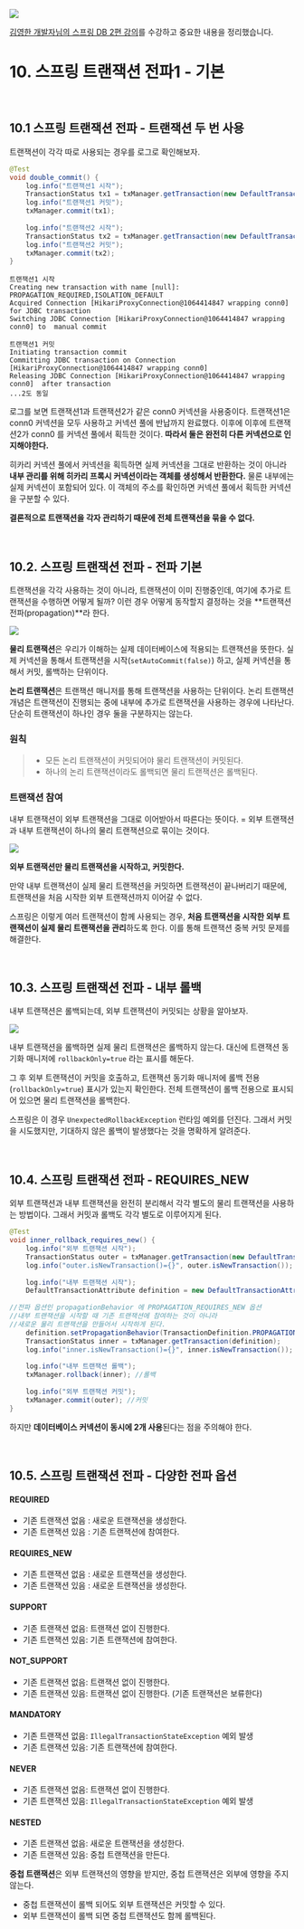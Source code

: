 ![](https://velog.velcdn.com/images/dodo4723/post/0f7908ca-17ad-4b55-a243-09ab2b0c57d7/image.png)

[김영한 개발자님의 스프링 DB 2편 강의](https://www.inflearn.com/course/%EC%8A%A4%ED%94%84%EB%A7%81-db-2#reviews)를 수강하고 중요한 내용을 정리했습니다.

# 10. 스프링 트랜잭션 전파1 - 기본

<br>

## 10.1 스프링 트랜잭션 전파 - 트랜잭션 두 번 사용

트랜잭션이 각각 따로 사용되는 경우를 로그로 확인해보자.

```java
@Test
void double_commit() {
 	log.info("트랜잭션1 시작");
 	TransactionStatus tx1 = txManager.getTransaction(new DefaultTransactionAttribute());
 	log.info("트랜잭션1 커밋");
 	txManager.commit(tx1);
 
 	log.info("트랜잭션2 시작");
 	TransactionStatus tx2 = txManager.getTransaction(new DefaultTransactionAttribute());
 	log.info("트랜잭션2 커밋");
 	txManager.commit(tx2);
}
```

```
트랜잭션1 시작
Creating new transaction with name [null]: 
PROPAGATION_REQUIRED,ISOLATION_DEFAULT
Acquired Connection [HikariProxyConnection@1064414847 wrapping conn0] for JDBC transaction
Switching JDBC Connection [HikariProxyConnection@1064414847 wrapping conn0] to  manual commit

트랜잭션1 커밋
Initiating transaction commit
Committing JDBC transaction on Connection [HikariProxyConnection@1064414847 wrapping conn0]
Releasing JDBC Connection [HikariProxyConnection@1064414847 wrapping conn0]  after transaction
...2도 동일
```

로그를 보면 트랜잭션1과 트랜잭션2가 같은 conn0 커넥션을 사용중이다. 트랜잭션1은 conn0 커넥션을 모두 사용하고 커넥션 풀에 반납까지 완료했다. 이후에 이후에 트랜잭션2가 conn0 를 커넥션 풀에서 획득한 것이다. **따라서 둘은 완전히 다른 커넥션으로 인지해야한다.**

히카리 커넥션 풀에서 커넥션을 획득하면 실제 커넥션을 그대로 반환하는 것이 아니라 **내부 관리를 위해 히카리 프록시 커넥션이라는 객체를 생성해서 반환한다.** 물론 내부에는 실제 커넥션이 포함되어 있다. 이 객체의 주소를 확인하면 커넥션 풀에서 획득한 커넥션을 구분할 수 있다.

**결론적으로 트랜잭션을 각자 관리하기 때문에 전체 트랜잭션을 묶을 수 없다.**

<br>

## 10.2. 스프링 트랜잭션 전파 - 전파 기본
트랜잭션을 각각 사용하는 것이 아니라, 트랜잭션이 이미 진행중인데, 여기에 추가로 트랜잭션을 수행하면 어떻게 될까?
이런 경우 어떻게 동작할지 결정하는 것을 **트랜잭션 전파(propagation)**라 한다.

![](https://velog.velcdn.com/images/dodo4723/post/afd4f309-980c-4e77-9dab-a9bdbb07fc73/image.png)

**물리 트랜잭션**은 우리가 이해하는 실제 데이터베이스에 적용되는 트랜잭션을 뜻한다. 실제 커넥션을 통해서 트랜잭션을 시작(`setAutoCommit(false)`) 하고, 실제 커넥션을 통해서 커밋, 롤백하는 단위이다.

**논리 트랜잭션**은 트랜잭션 매니저를 통해 트랜잭션을 사용하는 단위이다. 논리 트랜잭션 개념은 트랜잭션이 진행되는 중에 내부에 추가로 트랜잭션을 사용하는 경우에 나타난다. 단순히 트랜잭션이 하나인 경우 둘을 구분하지는 않는다.

### 원칙
> - 모든 논리 트랜잭션이 커밋되어야 물리 트랜잭션이 커밋된다.
> - 하나의 논리 트랜잭션이라도 롤백되면 물리 트랜잭션은 롤백된다.

### 트랜잭션 참여
내부 트랜잭션이 외부 트랜잭션을 그대로 이어받아서 따른다는 뜻이다. = 외부 트랜잭션과 내부 트랜잭션이 하나의 물리 트랜잭션으로 묶이는 것이다.

![](https://velog.velcdn.com/images/dodo4723/post/725b5385-288b-47ab-ba26-2a69ab0b06c4/image.png)


**외부 트랜잭션만 물리 트랜잭션을 시작하고, 커밋한다.**

만약 내부 트랜잭션이 실제 물리 트랜잭션을 커밋하면 트랜잭션이 끝나버리기 때문에, 트랜잭션을 처음 시작한 외부 트랜잭션까지 이어갈 수 없다.

스프링은 이렇게 여러 트랜잭션이 함께 사용되는 경우, **처음 트랜잭션을 시작한 외부 트랜잭션이 실제 물리 트랜잭션을 관리**하도록 한다. 이를 통해 트랜잭션 중복 커밋 문제를 해결한다.

<br>

## 10.3. 스프링 트랜잭션 전파 - 내부 롤백

내부 트랜잭션은 롤백되는데, 외부 트랜잭션이 커밋되는 상황을 알아보자.

![](https://velog.velcdn.com/images/dodo4723/post/7626cabf-896b-477e-9534-4fac45bbcb3f/image.png)


내부 트랜잭션을 롤백하면 실제 물리 트랜잭션은 롤백하지 않는다. 대신에 트랜잭션 동기화 매니저에 `rollbackOnly=true` 라는 표시를 해둔다.

그 후 외부 트랜잭션이 커밋을 호출하고, 트랜잭션 동기화 매니저에 롤백 전용(`rollbackOnly=true`) 표시가 있는지 확인한다. 전체 트랜잭션이 롤백 전용으로 표시되어 있으면 물리 트랜잭션을 롤백한다.

스프링은 이 경우 `UnexpectedRollbackException` 런타임 예외를 던진다. 그래서 커밋을 시도했지만, 기대하지 않은 롤백이 발생했다는 것을 명확하게 알려준다.

<br>

## 10.4. 스프링 트랜잭션 전파 - REQUIRES_NEW
외부 트랜잭션과 내부 트랜잭션을 완전히 분리해서 각각 별도의 물리 트랜잭션을 사용하는 방법이다. 그래서 커밋과 롤백도 각각 별도로 이루어지게 된다.

```java
@Test
void inner_rollback_requires_new() {
 	log.info("외부 트랜잭션 시작");
 	TransactionStatus outer = txManager.getTransaction(new DefaultTransactionAttribute());
 	log.info("outer.isNewTransaction()={}", outer.isNewTransaction());
    
 	log.info("내부 트랜잭션 시작");
 	DefaultTransactionAttribute definition = new DefaultTransactionAttribute();
    
//전파 옵션인 propagationBehavior 에 PROPAGATION_REQUIRES_NEW 옵션
//내부 트랜잭션을 시작할 때 기존 트랜잭션에 참여하는 것이 아니라 
//새로운 물리 트랜잭션을 만들어서 시작하게 된다.	
	definition.setPropagationBehavior(TransactionDefinition.PROPAGATION_REQUIRES_NEW); 
 	TransactionStatus inner = txManager.getTransaction(definition);
 	log.info("inner.isNewTransaction()={}", inner.isNewTransaction());
    
 	log.info("내부 트랜잭션 롤백");
 	txManager.rollback(inner); //롤백
    
 	log.info("외부 트랜잭션 커밋");
 	txManager.commit(outer); //커밋
}
```

하지만 **데이터베이스 커넥션이 동시에 2개 사용**된다는 점을 주의해야 한다.

<br>

## 10.5. 스프링 트랜잭션 전파 - 다양한 전파 옵션

#### REQUIRED

- 기존 트랜잭션 없음 : 새로운 트랜잭션을 생성한다.
- 기존 트랜잭션 있음 : 기존 트랜잭션에 참여한다.

#### REQUIRES_NEW
- 기존 트랜잭션 없음 : 새로운 트랜잭션을 생성한다.
- 기존 트랜잭션 있음 : 새로운 트랜잭션을 생성한다.

#### SUPPORT
- 기존 트랜잭션 없음: 트랜잭션 없이 진행한다.
- 기존 트랜잭션 있음: 기존 트랜잭션에 참여한다.

#### NOT_SUPPORT
- 기존 트랜잭션 없음: 트랜잭션 없이 진행한다.
- 기존 트랜잭션 있음: 트랜잭션 없이 진행한다. (기존 트랜잭션은 보류한다)

#### MANDATORY
- 기존 트랜잭션 없음: `IllegalTransactionStateException` 예외 발생
- 기존 트랜잭션 있음: 기존 트랜잭션에 참여한다.

#### NEVER
- 기존 트랜잭션 없음: 트랜잭션 없이 진행한다.
- 기존 트랜잭션 있음: `IllegalTransactionStateException` 예외 발생

#### NESTED
- 기존 트랜잭션 없음: 새로운 트랜잭션을 생성한다.
- 기존 트랜잭션 있음: 중첩 트랜잭션을 만든다.

**중첩 트랜잭션**은 외부 트랜잭션의 영향을 받지만, 중첩 트랜잭션은 외부에 영향을 주지 않는다.
- 중첩 트랜잭션이 롤백 되어도 외부 트랜잭션은 커밋할 수 있다.
- 외부 트랜잭션이 롤백 되면 중첩 트랜잭션도 함께 롤백된다.